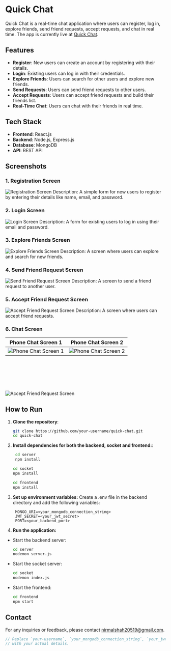 # Quick Chat

Quick Chat is a real-time chat application where users can register, log in, explore friends, send friend requests, accept requests, and chat in real time. The app is currently live at [Quick Chat](https://chat-app-jade-eta.vercel.app/).

## Features

- **Register**: New users can create an account by registering with their details.
- **Login**: Existing users can log in with their credentials.
- **Explore Friends**: Users can search for other users and explore new friends.
- **Send Requests**: Users can send friend requests to other users.
- **Accept Requests**: Users can accept friend requests and build their friends list.
- **Real-Time Chat**: Users can chat with their friends in real time.

## Tech Stack

- **Frontend**: React.js
- **Backend**: Node.js, Express.js
- **Database**: MongoDB
- **API**: REST API

## Screenshots

### 1. Registration Screen

![Registration Screen](<screenshots/Screenshot%20(127).png>)
Description: A simple form for new users to register by entering their details like name, email, and password.

### 2. Login Screen

![Login Screen](<screenshots/Screenshot%20(125).png>)
Description: A form for existing users to log in using their email and password.

### 3. Explore Friends Screen

![Explore Friends Screen](<screenshots/Screenshot%20(129).png>)
Description: A screen where users can explore and search for new friends.

### 4. Send Friend Request Screen

![Send Friend Request Screen](<screenshots/Screenshot%20(130).png>)
Description: A screen to send a friend request to another user.

### 5. Accept Friend Request Screen

![Accept Friend Request Screen](<screenshots/Screenshot%20(131).png>)
Description: A screen where users can accept friend requests.

### 6. Chat Screen

| Phone Chat Screen 1 | Phone Chat Screen 2 |
|:-------------------:|:-------------------:|
| ![Phone Chat Screen 1](screenshots/WhatsApp%20Image%202024-09-01%20at%2001.12.39_e45e378f.jpg) | ![Phone Chat Screen 2](screenshots/WhatsApp%20Image%202024-09-01%20at%2001.12.40_6c130f53.jpg) |
<p style="height:80px;"><p/>

![Accept Friend Request Screen](<screenshots/Screenshot (139).png>)
## How to Run

1. **Clone the repository**:
   ```bash
   git clone https://github.com/your-username/quick-chat.git
   cd quick-chat
   ```
2. **Install dependencies for both the backend, socket and frontend:**:
   ```bash
    cd server
    npm install
   ```
   ```bash
   cd socket
   npm install
   ```
   ```bash
   cd frontend
   npm install
   ```
3. **Set up environment variables:**
   Create a .env file in the backend directory and add the following variables:
   ```env
    MONGO_URI=<your_mongodb_connection_string>
    JWT_SECRET=<your_jwt_secret>
    PORT=<your_backend_port>
   ```
4. **Run the application:**

- Start the backend server:
  ```bash
  cd server
  nodemon server.js
  ```
- Start the socket server:
  ```bash
  cd socket
  nodemon index.js
  ```
- Start the frontend:
  ```bash
  cd frontend
  npm start
  ```

## Contact

For any inquiries or feedback, please contact [nirmalshah20519@gmail.com](mailto:nirmalshah20519@gmail.com).

```javascript
// Replace `your-username`, `your_mongodb_connection_string`, `your_jwt_secret`, `your_backend_port`
// with your actual details.
```
